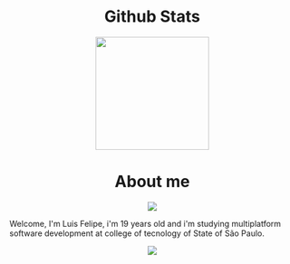 <h1 align="center"> Github Stats </h1>
<p align="center">
  <a href="https://github.com/luisfesantos/github-readme-stats">
    <img height="200px" src="https://github-readme-stats.vercel.app/api?username=luisfesantos&show_icons=true&theme=merko"/>
  </a>
<!--
  <a>
    <img height="200px" align="right" src="https://github-readme-stats.vercel.app/api/top-langs/?username=luisfesantos&layout=compact&theme=tokyonight"/>
  </a>
</p>
-->



<h1 align="center" https://capsule-render.vercel.app/api?text=capsule_render&animation=twinkling> About me </h1>
<div align="center">
  <img src="https://capsule-render.vercel.app/api?type=waving&color=gradient&height=80&section=main&width=100"/>
</div>
<div>
  <p>
    Welcome, I'm Luis Felipe, i'm 19 years old and i'm studying multiplatform software development at college of tecnology of State of São Paulo.
  </p>
</div>
<div align="center">
  <img src="https://capsule-render.vercel.app/api?type=waving&color=gradient&height=80&section=footer&width=100"/>
</div>


<!--
**luisfesantos/luisfesantos** is a ✨ _special_ ✨ repository because its `README.md` (this file) appears on your GitHub profile.
